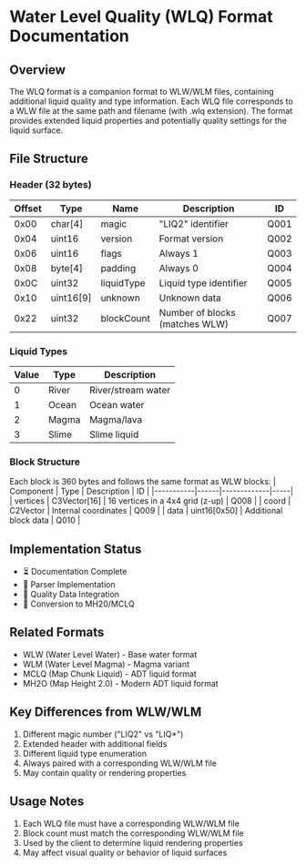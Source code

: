 # Water Level Quality (WLQ) Format Documentation

## Overview
The WLQ format is a companion format to WLW/WLM files, containing additional liquid quality and type information. Each WLQ file corresponds to a WLW file at the same path and filename (with .wlq extension). The format provides extended liquid properties and potentially quality settings for the liquid surface.

## File Structure

### Header (32 bytes)
| Offset | Type | Name | Description | ID |
|--------|------|------|-------------|-----|
| 0x00 | char[4] | magic | "LIQ2" identifier | Q001 |
| 0x04 | uint16 | version | Format version | Q002 |
| 0x06 | uint16 | flags | Always 1 | Q003 |
| 0x08 | byte[4] | padding | Always 0 | Q004 |
| 0x0C | uint32 | liquidType | Liquid type identifier | Q005 |
| 0x10 | uint16[9] | unknown | Unknown data | Q006 |
| 0x22 | uint32 | blockCount | Number of blocks (matches WLW) | Q007 |

### Liquid Types
| Value | Type | Description |
|-------|------|-------------|
| 0 | River | River/stream water |
| 1 | Ocean | Ocean water |
| 2 | Magma | Magma/lava |
| 3 | Slime | Slime liquid |

### Block Structure
Each block is 360 bytes and follows the same format as WLW blocks:
| Component | Type | Description | ID |
|-----------|------|-------------|-----|
| vertices | C3Vector[16] | 16 vertices in a 4x4 grid (z-up) | Q008 |
| coord | C2Vector | Internal coordinates | Q009 |
| data | uint16[0x50] | Additional block data | Q010 |

## Implementation Status
- ⏳ Documentation Complete
- 🔲 Parser Implementation
- 🔲 Quality Data Integration
- 🔲 Conversion to MH20/MCLQ

## Related Formats
- WLW (Water Level Water) - Base water format
- WLM (Water Level Magma) - Magma variant
- MCLQ (Map Chunk Liquid) - ADT liquid format
- MH2O (Map Height 2.0) - Modern ADT liquid format

## Key Differences from WLW/WLM
1. Different magic number ("LIQ2" vs "LIQ*")
2. Extended header with additional fields
3. Different liquid type enumeration
4. Always paired with a corresponding WLW/WLM file
5. May contain quality or rendering properties

## Usage Notes
1. Each WLQ file must have a corresponding WLW/WLM file
2. Block count must match the corresponding WLW/WLM file
3. Used by the client to determine liquid rendering properties
4. May affect visual quality or behavior of liquid surfaces 